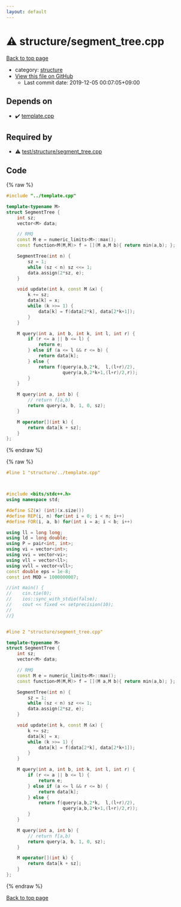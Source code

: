 ```yaml
---
layout: default
---
```


<!-- mathjax config similar to math.stackexchange -->
<script type="text/javascript" async
  src="https://cdnjs.cloudflare.com/ajax/libs/mathjax/2.7.5/MathJax.js?config=TeX-MML-AM_CHTML">
</script>
<script type="text/x-mathjax-config">
  MathJax.Hub.Config({
    TeX: { equationNumbers: { autoNumber: "AMS" }},
    tex2jax: {
      inlineMath: [ ['$','$'] ],
      processEscapes: true
    },
    "HTML-CSS": { matchFontHeight: false },
    displayAlign: "left",
    displayIndent: "2em"
  });
</script>

<script type="text/javascript" src="https://cdnjs.cloudflare.com/ajax/libs/jquery/3.4.1/jquery.min.js"></script>
<script src="https://cdn.jsdelivr.net/npm/jquery-balloon-js@1.1.2/jquery.balloon.min.js" integrity="sha256-ZEYs9VrgAeNuPvs15E39OsyOJaIkXEEt10fzxJ20+2I=" crossorigin="anonymous"></script>
<script type="text/javascript" src="../../assets/js/copy-button.js"></script>
<link rel="stylesheet" href="../../assets/css/copy-button.css" />


# :warning: structure/segment_tree.cpp

<a href="../../index.html">Back to top page</a>

* category: <a href="../../index.html#07414f4e15ca943e6cde032dec85d92f">structure</a>
* <a href="{{ site.github.repository_url }}/blob/master/structure/segment_tree.cpp">View this file on GitHub</a>
    - Last commit date: 2019-12-05 00:07:05+09:00




## Depends on

* :heavy_check_mark: <a href="../template.cpp.html">template.cpp</a>


## Required by

* :warning: <a href="../test/structure/segment_tree.cpp.html">test/structure/segment_tree.cpp</a>


## Code

<a id="unbundled"></a>
{% raw %}
```cpp
#include "../template.cpp"

template<typename M>
struct SegmentTree {
    int sz;
    vector<M> data;

    // RMQ
    const M e = numeric_limits<M>::max();
    const function<M(M,M)> f = [](M a,M b){ return min(a,b); };

    SegmentTree(int n) {
        sz = 1;
        while (sz < n) sz <<= 1;
        data.assign(2*sz, e);
    }

    void update(int k, const M &x) {
        k += sz;
        data[k] = x;
        while (k >>= 1) {
            data[k] = f(data[2*k], data[2*k+1]);
        }
    }

    M query(int a, int b, int k, int l, int r) {
        if (r <= a || b <= l) {
            return e;
        } else if (a <= l && r <= b) {
            return data[k];
        } else {
            return f(query(a,b,2*k,  l,(l+r)/2),
                     query(a,b,2*k+1,(l+r)/2,r));
        }
    }

    M query(int a, int b) {
        // return f[a,b)
        return query(a, b, 1, 0, sz);
    }

    M operator[](int k) {
        return data[k + sz];
    }
};

```
{% endraw %}

<a id="bundled"></a>
{% raw %}
```cpp
#line 1 "structure/../template.cpp"



#include <bits/stdc++.h>
using namespace std;

#define SZ(x) (int)(x.size())
#define REP(i, n) for(int i = 0; i < n; i++)
#define FOR(i, a, b) for(int i = a; i < b; i++)

using ll = long long;
using ld = long double;
using P = pair<int, int>;
using vi = vector<int>;
using vvi = vector<vi>;
using vll = vector<ll>;
using vvll = vector<vll>;
const double eps = 1e-8;
const int MOD = 1000000007;

//int main() {
//    cin.tie(0);
//    ios::sync_with_stdio(false);
//    cout << fixed << setprecision(10);
//
//}


#line 2 "structure/segment_tree.cpp"

template<typename M>
struct SegmentTree {
    int sz;
    vector<M> data;

    // RMQ
    const M e = numeric_limits<M>::max();
    const function<M(M,M)> f = [](M a,M b){ return min(a,b); };

    SegmentTree(int n) {
        sz = 1;
        while (sz < n) sz <<= 1;
        data.assign(2*sz, e);
    }

    void update(int k, const M &x) {
        k += sz;
        data[k] = x;
        while (k >>= 1) {
            data[k] = f(data[2*k], data[2*k+1]);
        }
    }

    M query(int a, int b, int k, int l, int r) {
        if (r <= a || b <= l) {
            return e;
        } else if (a <= l && r <= b) {
            return data[k];
        } else {
            return f(query(a,b,2*k,  l,(l+r)/2),
                     query(a,b,2*k+1,(l+r)/2,r));
        }
    }

    M query(int a, int b) {
        // return f[a,b)
        return query(a, b, 1, 0, sz);
    }

    M operator[](int k) {
        return data[k + sz];
    }
};

```
{% endraw %}

<a href="../../index.html">Back to top page</a>

